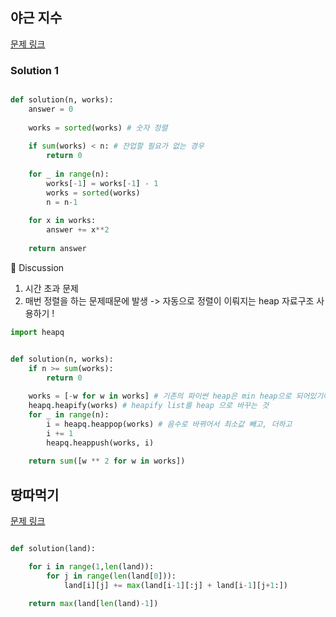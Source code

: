 ## 야근 지수 

[문제 링크](https://school.programmers.co.kr/learn/courses/30/lessons/12927)


### Solution 1 

```python

def solution(n, works):
    answer = 0
    
    works = sorted(works) # 숫자 정렬
    
    if sum(works) < n: # 잔업할 필요가 없는 경우 
        return 0 
    
    for _ in range(n):
        works[-1] = works[-1] - 1 
        works = sorted(works)
        n = n-1 
        
    for x in works:
        answer += x**2
    
    return answer
```
🤔 Discussion 

1. 시간 초과 문제
2. 매번 정렬을 하는 문제때문에 발생 -> 자동으로 정렬이 이뤄지는 heap 자료구조 사용하기 !


```python
import heapq


def solution(n, works):
    if n >= sum(works):
        return 0
    
    works = [-w for w in works] # 기존의 파이썬 heap은 min heap으로 되어있기에 부호를 바꿔서 사용 
    heapq.heapify(works) # heapify list를 heap 으로 바꾸는 것 
    for _ in range(n):
        i = heapq.heappop(works) # 음수로 바뀌어서 최소값 빼고, 더하고 
        i += 1
        heapq.heappush(works, i)
    
    return sum([w ** 2 for w in works])

```



## 땅따먹기

[문제 링크](https://school.programmers.co.kr/learn/courses/30/lessons/12913)


```python

def solution(land):

    for i in range(1,len(land)):
        for j in range(len(land[0])):
            land[i][j] += max(land[i-1][:j] + land[i-1][j+1:])

    return max(land[len(land)-1])

```

